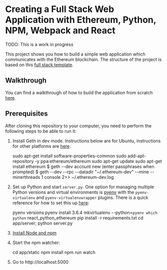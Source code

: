 # Creating a Full Stack Web Application with Ethereum, Python, NPM, Webpack and React

TODO: This is a work in progress

This project shows you how to build a simple web application which communicates with the Ethereum blockchain. The structure of the project is based on this [full stack template](https://github.com/angineering/FullStackTemplate).

## Walkthrough

You can find a walkthrough of how to build the application from scratch
[here](TODO).


## Prerequisites
After cloning this repository to your computer, you need to perform the following steps to be able to run it:

1) Install Geth in dev mode. Instructions below are for Ubuntu, instructions for other platforms are [here](https://github.com/ethereum/go-ethereum/wiki/Installing-Geth).

    sudo apt-get install software-properties-common
    sudo add-apt-repository -y ppa:ethereum/ethereum
    sudo apt-get update
    sudo apt-get install ethereum
    $ geth --dev account new (enter passphrases when prompted)
    $ geth --dev --rpc --datadir "~/.ethereum-dev" --mine --minerthreads 1 console 2>> ~/.ethereum-dev.log

2) Set up Python and start `server.py`. One option for managing multiple Python versions and virtual environments is [pyenv](https://github.com/pyenv/pyenv) with the `pyenv-virtualenv` and `pyenv-virtualenvwrapper` plugins. There is a quick reference for how to set this up [here](http://lucrussell.com/pyenv-quick-reference/):

    pyenv versions
    pyenv install 3.6.4
    mkvirtualenv --python=`pyenv which python` react_python_ethereum
    pip install -r requirements.txt
    cd app/server; python server.py

3) [Install Node and npm](https://www.npmjs.com/get-npm)
4) Start the npm watcher:

    cd app/static
    npm install
    npm run watch

5) Go to http://localhost:5000

